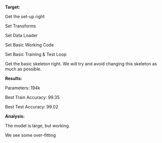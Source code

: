 **Target:**

Get the set-up right

Set Transforms

Set Data Loader

Set Basic Working Code

Set Basic Training  & Test Loop

Get the basic skeleton right. We will try and avoid changing this skeleton as much as possible.


**Results:**

Parameters: 194k

Best Train Accuracy: 99.35

Best Test Accuracy: 99.02

**Analysis:**

The model is large, but working. 

We see some over-fitting
